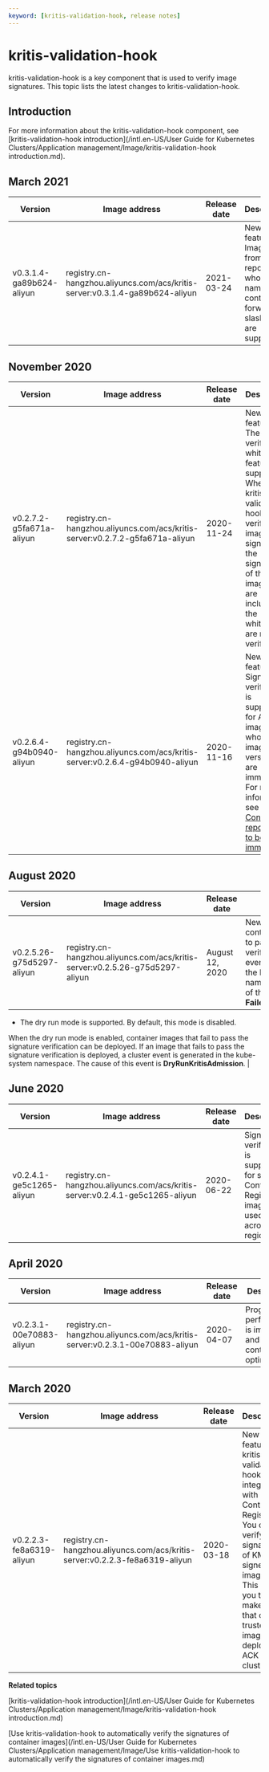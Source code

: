 ```yaml
---
keyword: [kritis-validation-hook, release notes]
---
```


# kritis-validation-hook

kritis-validation-hook is a key component that is used to verify image signatures. This topic lists the latest changes to kritis-validation-hook.

## Introduction

For more information about the kritis-validation-hook component, see [kritis-validation-hook introduction](/intl.en-US/User Guide for Kubernetes Clusters/Application management/Image/kritis-validation-hook introduction.md).

## March 2021

|Version|Image address|Release date|Description|Impact|
|-------|-------------|------------|-----------|------|
|v0.3.1.4-ga89b624-aliyun|registry.cn-hangzhou.aliyuncs.com/acs/kritis-server:v0.3.1.4-ga89b624-aliyun|2021-03-24|New features: Images from repositories whose names contain forward slashes \(/\) are supported.|No impact on workloads.|

## November 2020

|Version|Image address|Release date|Description|
|-------|-------------|------------|-----------|
|v0.2.7.2-g5fa671a-aliyun|registry.cn-hangzhou.aliyuncs.com/acs/kritis-server:v0.2.7.2-g5fa671a-aliyun|2020-11-24|New features: The image verification whitelist feature is supported. When kritis-validation-hook verifies image signatures, the signatures of the images that are included in the whitelist are not verified.|
|v0.2.6.4-g94b0940-aliyun|registry.cn-hangzhou.aliyuncs.com/acs/kritis-server:v0.2.6.4-g94b0940-aliyun|2020-11-16|New features: Signature verification is supported for ACK images whose image versions are immutable. For more information, see [Configure a repository to be immutable]().|

## August 2020

|Version|Image address|Release date|Description|
|-------|-------------|------------|-----------|
|v0.2.5.26-g75d5297-aliyun|registry.cn-hangzhou.aliyuncs.com/acs/kritis-server:v0.2.5.26-g75d5297-aliyun|August 12, 2020|New features:-   If a container image fails to pass the signature verification, a cluster event is generated in the kube-system namespace. The cause of this failure is **FailedKritisAdmission**.
-   The dry run mode is supported. By default, this mode is disabled.

When the dry run mode is enabled, container images that fail to pass the signature verification can be deployed. If an image that fails to pass the signature verification is deployed, a cluster event is generated in the kube-system namespace. The cause of this event is **DryRunKritisAdmission**. |

## June 2020

|Version|Image address|Release date|Description|
|-------|-------------|------------|-----------|
|v0.2.4.1-ge5c1265-aliyun|registry.cn-hangzhou.aliyuncs.com/acs/kritis-server:v0.2.4.1-ge5c1265-aliyun|2020-06-22|Signature verification is supported for signed Container Registry images used across regions.|

## April 2020

|Version|Image address|Release date|Description|
|-------|-------------|------------|-----------|
|v0.2.3.1-00e70883-aliyun|registry.cn-hangzhou.aliyuncs.com/acs/kritis-server:v0.2.3.1-00e70883-aliyun|2020-04-07|Program performance is improved and log content is optimized.|

## March 2020

|Version|Image address|Release date|Description|
|-------|-------------|------------|-----------|
|v0.2.2.3-fe8a6319-aliyun|registry.cn-hangzhou.aliyuncs.com/acs/kritis-server:v0.2.2.3-fe8a6319-aliyun|2020-03-18|New features: kritis-validation-hook is integrated with Container Registry. You can verify the signatures of KMS-signed images. This allows you to make sure that only trusted images are deployed in ACK clusters.|

**Related topics**  


[kritis-validation-hook introduction](/intl.en-US/User Guide for Kubernetes Clusters/Application management/Image/kritis-validation-hook introduction.md)

[Use kritis-validation-hook to automatically verify the signatures of container images](/intl.en-US/User Guide for Kubernetes Clusters/Application management/Image/Use kritis-validation-hook to automatically verify the signatures of container images.md)

